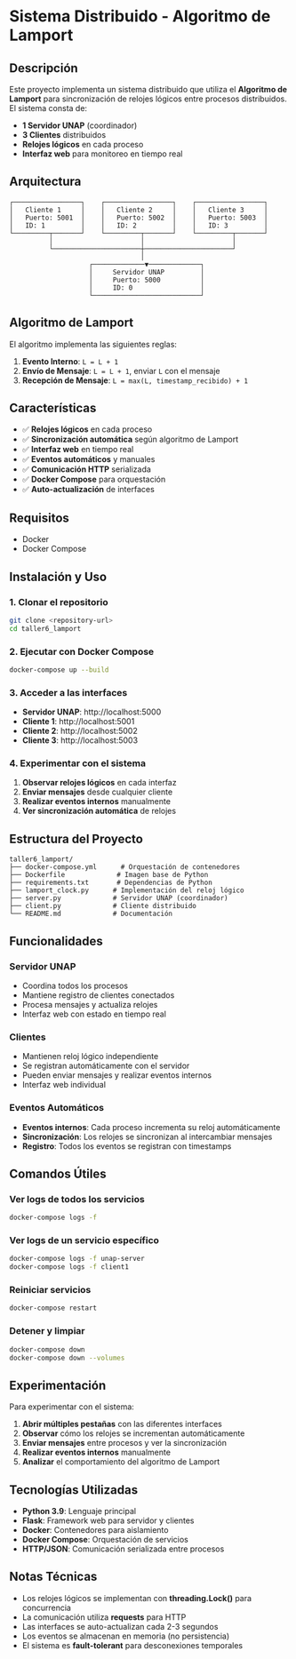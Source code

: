 # Sistema Distribuido - Algoritmo de Lamport

## Descripción

Este proyecto implementa un sistema distribuido que utiliza el **Algoritmo de Lamport** para sincronización de relojes lógicos entre procesos distribuidos. El sistema consta de:

- **1 Servidor UNAP** (coordinador)
- **3 Clientes** distribuidos
- **Relojes lógicos** en cada proceso
- **Interfaz web** para monitoreo en tiempo real

## Arquitectura

```
┌─────────────────┐    ┌─────────────────┐    ┌─────────────────┐
│   Cliente 1     │    │   Cliente 2     │    │   Cliente 3     │
│   Puerto: 5001  │    │   Puerto: 5002  │    │   Puerto: 5003  │
│   ID: 1         │    │   ID: 2         │    │   ID: 3         │
└─────────┬───────┘    └─────────┬───────┘    └─────────┬───────┘
          │                      │                      │
          └──────────────────────┼──────────────────────┘
                                 │
                    ┌─────────────▼─────────────┐
                    │     Servidor UNAP         │
                    │     Puerto: 5000          │
                    │     ID: 0                 │
                    └───────────────────────────┘
```

## Algoritmo de Lamport

El algoritmo implementa las siguientes reglas:

1. **Evento Interno**: `L = L + 1`
2. **Envío de Mensaje**: `L = L + 1`, enviar `L` con el mensaje
3. **Recepción de Mensaje**: `L = max(L, timestamp_recibido) + 1`

## Características

- ✅ **Relojes lógicos** en cada proceso
- ✅ **Sincronización automática** según algoritmo de Lamport
- ✅ **Interfaz web** en tiempo real
- ✅ **Eventos automáticos** y manuales
- ✅ **Comunicación HTTP** serializada
- ✅ **Docker Compose** para orquestación
- ✅ **Auto-actualización** de interfaces

## Requisitos

- Docker
- Docker Compose

## Instalación y Uso

### 1. Clonar el repositorio
```bash
git clone <repository-url>
cd taller6_lamport
```

### 2. Ejecutar con Docker Compose
```bash
docker-compose up --build
```

### 3. Acceder a las interfaces

- **Servidor UNAP**: http://localhost:5000
- **Cliente 1**: http://localhost:5001
- **Cliente 2**: http://localhost:5002
- **Cliente 3**: http://localhost:5003

### 4. Experimentar con el sistema

1. **Observar relojes lógicos** en cada interfaz
2. **Enviar mensajes** desde cualquier cliente
3. **Realizar eventos internos** manualmente
4. **Ver sincronización automática** de relojes

## Estructura del Proyecto

```
taller6_lamport/
├── docker-compose.yml      # Orquestación de contenedores
├── Dockerfile             # Imagen base de Python
├── requirements.txt       # Dependencias de Python
├── lamport_clock.py      # Implementación del reloj lógico
├── server.py             # Servidor UNAP (coordinador)
├── client.py             # Cliente distribuido
└── README.md             # Documentación
```

## Funcionalidades

### Servidor UNAP
- Coordina todos los procesos
- Mantiene registro de clientes conectados
- Procesa mensajes y actualiza relojes
- Interfaz web con estado en tiempo real

### Clientes
- Mantienen reloj lógico independiente
- Se registran automáticamente con el servidor
- Pueden enviar mensajes y realizar eventos internos
- Interfaz web individual

### Eventos Automáticos
- **Eventos internos**: Cada proceso incrementa su reloj automáticamente
- **Sincronización**: Los relojes se sincronizan al intercambiar mensajes
- **Registro**: Todos los eventos se registran con timestamps

## Comandos Útiles

### Ver logs de todos los servicios
```bash
docker-compose logs -f
```

### Ver logs de un servicio específico
```bash
docker-compose logs -f unap-server
docker-compose logs -f client1
```

### Reiniciar servicios
```bash
docker-compose restart
```

### Detener y limpiar
```bash
docker-compose down
docker-compose down --volumes
```

## Experimentación

Para experimentar con el sistema:

1. **Abrir múltiples pestañas** con las diferentes interfaces
2. **Observar** cómo los relojes se incrementan automáticamente
3. **Enviar mensajes** entre procesos y ver la sincronización
4. **Realizar eventos internos** manualmente
5. **Analizar** el comportamiento del algoritmo de Lamport

## Tecnologías Utilizadas

- **Python 3.9**: Lenguaje principal
- **Flask**: Framework web para servidor y clientes
- **Docker**: Contenedores para aislamiento
- **Docker Compose**: Orquestación de servicios
- **HTTP/JSON**: Comunicación serializada entre procesos

## Notas Técnicas

- Los relojes lógicos se implementan con **threading.Lock()** para concurrencia
- La comunicación utiliza **requests** para HTTP
- Las interfaces se auto-actualizan cada 2-3 segundos
- Los eventos se almacenan en memoria (no persistencia)
- El sistema es **fault-tolerant** para desconexiones temporales 